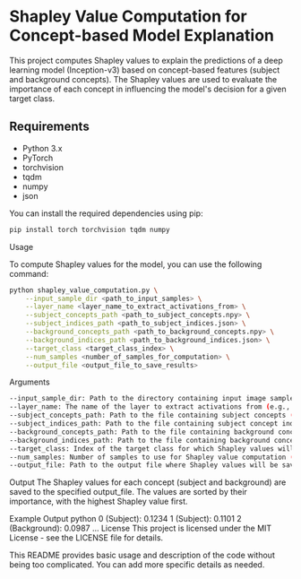# Shapley Value Computation for Concept-based Model Explanation

This project computes Shapley values to explain the predictions of a deep learning model (Inception-v3) based on concept-based features (subject and background concepts). The Shapley values are used to evaluate the importance of each concept in influencing the model's decision for a given target class.

## Requirements

- Python 3.x
- PyTorch
- torchvision
- tqdm
- numpy
- json

You can install the required dependencies using pip:

```bash
pip install torch torchvision tqdm numpy
```

Usage

To compute Shapley values for the model, you can use the following command:
```bash
python shapley_value_computation.py \
    --input_sample_dir <path_to_input_samples> \
    --layer_name <layer_name_to_extract_activations_from> \
    --subject_concepts_path <path_to_subject_concepts.npy> \
    --subject_indices_path <path_to_subject_indices.json> \
    --background_concepts_path <path_to_background_concepts.npy> \
    --background_indices_path <path_to_background_indices.json> \
    --target_class <target_class_index> \
    --num_samples <number_of_samples_for_computation> \
    --output_file <output_file_to_save_results>
```
Arguments
```bash
--input_sample_dir: Path to the directory containing input image samples.
--layer_name: The name of the layer to extract activations from (e.g., 'Mixed_7c').
--subject_concepts_path: Path to the file containing subject concepts (in .npy format).
--subject_indices_path: Path to the file containing subject concept indices (in .json format).
--background_concepts_path: Path to the file containing background concepts (in .npy format).
--background_indices_path: Path to the file containing background concept indices (in .json format).
--target_class: Index of the target class for which Shapley values will be computed.
--num_samples: Number of samples to use for Shapley value computation (default is 10).
--output_file: Path to the output file where Shapley values will be saved.
```
Output
The Shapley values for each concept (subject and background) are saved to the specified output_file. The values are sorted by their importance, with the highest Shapley value first.

Example Output
python
0 (Subject): 0.1234
1 (Subject): 0.1101
2 (Background): 0.0987
...
License
This project is licensed under the MIT License - see the LICENSE file for details.

This README provides basic usage and description of the code without being too complicated. You can add more specific details as needed.

